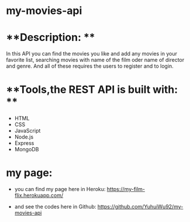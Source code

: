 # **my-movies-api**

# **Description: **
In this API you can find the movies you like and add any movies in your favorite list, searching movies with name of the film oder name of director and genre. And all of these requires the users to register and to login.

# **Tools,the REST API is built with: **
* HTML
* CSS
* JavaScript
* Node.js
* Express
* MongoDB

# **my page:**
* you can find my page here in Heroku:
https://my-film-flix.herokuapp.com/

* and see the codes here in Github:
https://github.com/YuhuiWu92/my-movies-api

